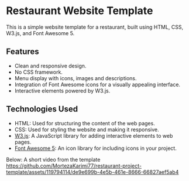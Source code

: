 # Restaurant Website Template

This is a simple website template for a restaurant, built using HTML, CSS, W3.js, and Font Awesome 5.

## Features

- Clean and responsive design.
- No CSS framework.
- Menu display with icons, images and descriptions.
- Integration of Font Awesome icons for a visually appealing interface.
- Interactive elements powered by W3.js.

## Technologies Used

- HTML: Used for structuring the content of the web pages.
- CSS: Used for styling the website and making it responsive.
- [W3.js](https://www.w3schools.com/w3js/): A JavaScript library for adding interactive elements to web pages.
- [Font Awesome 5](https://fontawesome.com/): An icon library for including icons in your project.

Below: A short video from the template
https://github.com/MortezaKarimi77/restaurant-project-template/assets/119794114/de9e699b-4e5b-461e-8666-66827aef5ab4

